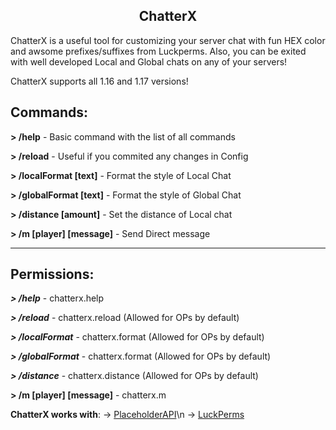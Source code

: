 ## <center>**ChatterX**</center>
ChatterX is a useful tool for customizing your server chat with fun HEX color and awsome prefixes/suffixes from Luckperms. Also, you can be exited with well developed Local and Global chats on any of your servers!

ChatterX supports all 1.16 and 1.17 versions!


## **Commands:**
**> /help** - Basic command with the list of all commands

**> /reload** - Useful if you commited any changes in Config

**> /localFormat [text]** - Format the style of Local Chat

**> /globalFormat [text]** - Format the style of Global Chat

**> /distance [amount]** - Set the distance of Local chat

**> /m [player] [message]** - Send Direct message

-----------------------
## **Permissions:**
***> /help*** - chatterx.help

***> /reload*** - chatterx.reload (Allowed for OPs by default)

***> /localFormat*** - chatterx.format (Allowed for OPs by default)

***> /globalFormat*** - chatterx.format (Allowed for OPs by default)

***> /distance*** - chatterx.distance (Allowed for OPs by default)

**> /m [player] [message]** - chatterx.m



**ChatterX works with**:
-> [PlaceholderAPI](https://www.spigotmc.org/resources/placeholderapi.6245/)\n
-> [LuckPerms](https://www.spigotmc.org/resources/luckperms.28140/)
